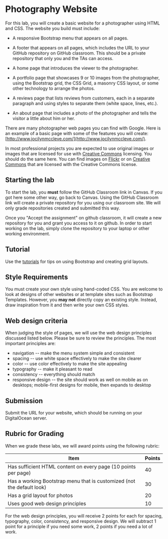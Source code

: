 # Photography Website

For this lab, you will create a basic website for a photographer using
HTML and CSS. The website you build must include:

* A responsive Bootstrap menu that appears on all pages.

* A footer that appears on all pages, which includes the URL to your
  GitHub repository on GitHub classroom. This should be a private
  repository that only you and the TAs can access.

* A home page that introduces the viewer to the photographer.

* A portfolio page that showcases 9 or 10 images from the
  photographer, using the Bootstrap grid, the CSS Grid, a masonry CSS
  layout, or some other technology to arrange the photos.

* A reviews page that lists reviews from customers, each in a separate
  paragraph and using styles to separate them (white space, lines,
  etc.).

* An about page that includes a photo of the photographer and tells the
  visitor a little about him or her.

There are many photographer web pages you can find with Google. Here
is an example of a basic page with some of the features you will
create: [http://www.jocilynmccleve.com/](http://www.jocilynmccleve.com/).

In most professional projects you are expected to use original images
or images that are licensed for use with [Creative
Commons](https://creativecommons.org/) licensing. You should do the
same here. You can find images on
[Flickr](https://www.flickr.com/creativecommons/) or on [Creative
Commons](https://search.creativecommons.org/) that are licensed with
the Creative Commons license.

## Starting the lab

To start the lab, you **must** follow the GitHub Classroom link in Canvas. If
you got here some other way, go back to Canvas. Using the GitHub Classroom link
will create a private repository for you using our classroom site. We
will only grade repositories created and submitted this way.

Once you "Accept the assignment" on github classroom, it will create a
new repository for you and grant you access to it on github. In order
to start working on the lab, simply clone the repository to your laptop
or other working environment.

## Tutorial

Use the [tutorials](/tutorials/README.md)
for tips on using Bootstrap and creating grid layouts.

## Style Requirements

You must create your own style using hand-coded CSS. You are welcome to
look at designs of other websites or at template sites such as Bootstrap
Templates. However, you **may not** directly copy an existing style. Instead,
draw inspiration from it and then write your own CSS styles.

## Web design criteria

When judging the style of pages, we will use the web design principles
discussed listed below.  Please be sure to review the principles.
The most important principles are:

* navigation -- make the menu system simple and consistent
* spacing -- use white space effectively to make the site clearer
* color -- use color effectively to make the site appealing
* typography --  make it pleasant to read
* consistency --  everything should match
* responsive design -- the site should work as well on mobile as on
  desktops; mobile-first designs for mobile, then expands to desktop

## Submission

Submit the URL for your website, which should be running on your
DigitalOcean server.

## Rubric for Grading

When we grade these labs, we will award points using the following
rubric:

Item | Points
--- | ---
Has sufficient HTML content on every page (10 points per page) | 40
Has a working Bootstrap menu that is customized (not the default look) | 30
Has a grid layout for photos | 20
Uses good web design principles | 10

For the web design principles, you will receive 2 points for each for
spacing, typography, color, consistency, and responsive design. We
will subtract 1 point for a principle if you need some work, 2 points
if you need a lot of work.
